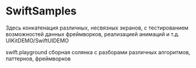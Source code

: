 # SwiftSamples
Здесь конкатенация различных, несвязных экранов, с тестированием возможностей данных фреймворков, реализацией анимаций и т.д. UIKitDEMO/SwiftUIDEMO


swift.playground сборная солянка с разборами различных алгоритмов, паттернов, фреймворков
